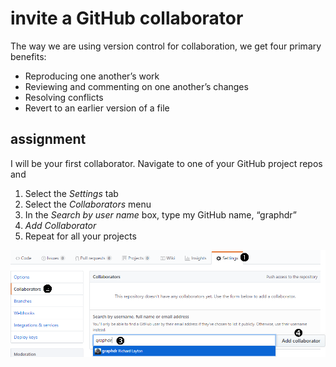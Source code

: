 
# invite a GitHub collaborator

The way we are using version control for collaboration, we get four
primary benefits:

  - Reproducing one another’s work
  - Reviewing and commenting on one another’s changes
  - Resolving conflicts
  - Revert to an earlier version of a file

## assignment

I will be your first collaborator. Navigate to one of your GitHub
project repos and

1.  Select the *Settings* tab
2.  Select the *Collaborators* menu
3.  In the *Search by user name* box, type my GitHub name, “graphdr”
4.  *Add Collaborator*
5.  Repeat for all your projects

![](../resources/images/github-collaborate-2.png)<!-- -->
